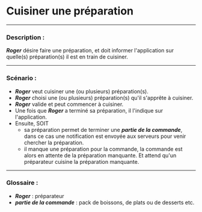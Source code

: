 # Cuisiner une préparation

---

### Description :

***Roger*** désire faire une préparation, et doit informer l'application sur quelle(s) préparation(s) il est en train de cuisiner.

---

### Scénario :

- ***Roger*** veut cuisiner une (ou plusieurs) préparation(s).
- ***Roger*** choisi une (ou plusieurs) préparation(s) qu'il s'apprête à cuisiner. 
- ***Roger*** valide et peut commencer à cuisiner.
- Une fois que ***Roger*** a terminé sa préparation, il l'indique sur l'application.
- Ensuite, SOIT 
    * sa préparation permet de terminer une ***partie de la commande***, 
      dans ce cas une notification est envoyée aux serveurs pour venir chercher la préparation.
    * il manque une préparation pour la commande, la commande est alors en attente de la préparation manquante. 
      Et attend qu'un préparateur cuisine la préparation manquante.

---

### Glossaire :

- ***Roger*** : préparateur
- ***partie de la commande*** : pack de boissons, de plats ou de desserts etc.

